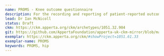 ```yaml
---
name: PROMS - Knee outcome questionnaire
description: For the recording and reporting of patient-reported outcome information following knee operations.
lead: Dr Ian McNicoll
status: Draft
ckm: https://ckm.apperta.org/ckm/archetypes/1051.32.904
git: https://github.com/AppertaFoundation/apperta-uk-ckm-mirror/blob/master/local/archetypes/entry/observation/openEHR-EHR-OBSERVATION.knee_outcome.v0.adl
exemplar: https://ckm.apperta.org/ckm/#showProject=1051.61.33
exemplar-name: PROMS
keywords: PROMS, hip
---
```

